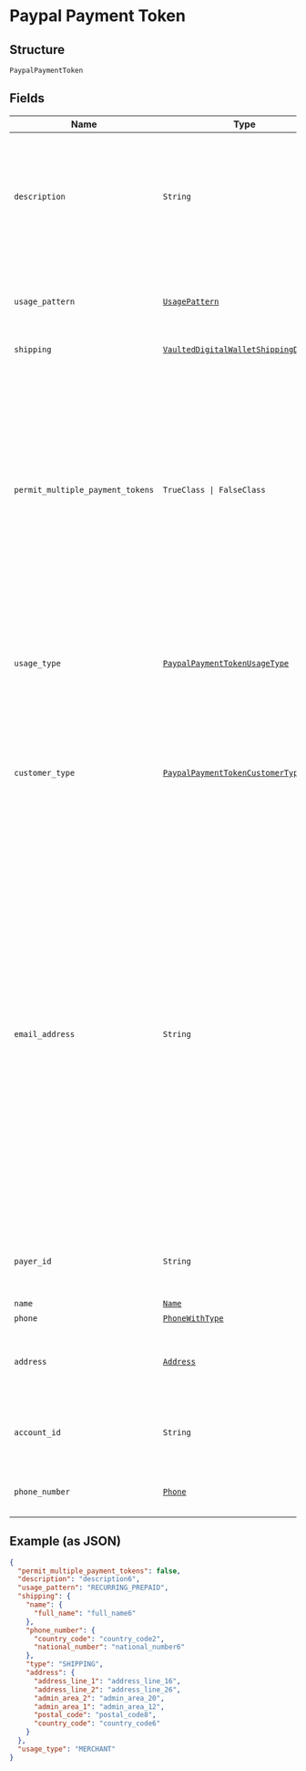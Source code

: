 
# Paypal Payment Token

## Structure

`PaypalPaymentToken`

## Fields

| Name | Type | Tags | Description |
|  --- | --- | --- | --- |
| `description` | `String` | Optional | The description displayed to the consumer on the approval flow for a digital wallet, as well as on the merchant view of the payment token management experience. exp: PayPal.com.<br>**Constraints**: *Minimum Length*: `1`, *Maximum Length*: `128`, *Pattern*: `^.*$` |
| `usage_pattern` | [`UsagePattern`](../../doc/models/usage-pattern.md) | Optional | Expected business/charge model for the billing agreement.<br>**Constraints**: *Minimum Length*: `1`, *Maximum Length*: `30`, *Pattern*: `^[0-9A-Z_]+$` |
| `shipping` | [`VaultedDigitalWalletShippingDetails`](../../doc/models/vaulted-digital-wallet-shipping-details.md) | Optional | The shipping details. |
| `permit_multiple_payment_tokens` | `TrueClass \| FalseClass` | Optional | Create multiple payment tokens for the same payer, merchant/platform combination. Use this when the customer has not logged in at merchant/platform. The payment token thus generated, can then also be used to create the customer account at merchant/platform. Use this also when multiple payment tokens are required for the same payer, different customer at merchant/platform. This helps to identify customers distinctly even though they may share the same PayPal account. This only applies to PayPal payment source.<br>**Default**: `false` |
| `usage_type` | [`PaypalPaymentTokenUsageType`](../../doc/models/paypal-payment-token-usage-type.md) | Optional | The usage type associated with a digital wallet payment token.<br>**Constraints**: *Minimum Length*: `1`, *Maximum Length*: `255`, *Pattern*: `^[0-9A-Z_]+$` |
| `customer_type` | [`PaypalPaymentTokenCustomerType`](../../doc/models/paypal-payment-token-customer-type.md) | Optional | The customer type associated with a digital wallet payment token. This is to indicate whether the customer acting on the merchant / platform is either a business or a consumer.<br>**Constraints**: *Minimum Length*: `1`, *Maximum Length*: `255`, *Pattern*: `^[0-9A-Z_]+$` |
| `email_address` | `String` | Optional | The internationalized email address. Note: Up to 64 characters are allowed before and 255 characters are allowed after the @ sign. However, the generally accepted maximum length for an email address is 254 characters. The pattern verifies that an unquoted @ sign exists.<br>**Constraints**: *Minimum Length*: `3`, *Maximum Length*: `254`, *Pattern*: ``(?:[a-zA-Z0-9!#$%&'*+/=?^_`{\|}~-]+(?:\.[a-zA-Z0-9!#$%&'*+/=?^_`{\|}~-]+)*\|(?:[\x01-\x08\x0b\x0c\x0e-\x1f\x21\x23-\x5b\x5d-\x7f]\|\[\x01-\x09\x0b\x0c\x0e-\x7f])*")@(?:(?:[a-zA-Z0-9](?:[a-zA-Z0-9-]*[a-zA-Z0-9])?\.)+[a-zA-Z0-9](?:[a-zA-Z0-9-]*[a-zA-Z0-9])?\|\[(?:(?:(2(5[0-5]\|[0-4][0-9])\|1[0-9][0-9]\|[1-9]?[0-9]))\.){3}(?:(2(5[0-5]\|[0-4][0-9])\|1[0-9][0-9]\|[1-9]?[0-9])\|[a-zA-Z0-9-]*[a-zA-Z0-9]:(?:[\x01-\x08\x0b\x0c\x0e-\x1f\x21-\x5a\x53-\x7f]\|\[\x01-\x09\x0b\x0c\x0e-\x7f])+)\])`` |
| `payer_id` | `String` | Optional | The account identifier for a PayPal account.<br>**Constraints**: *Minimum Length*: `13`, *Maximum Length*: `13`, *Pattern*: `^[2-9A-HJ-NP-Z]{13}$` |
| `name` | [`Name`](../../doc/models/name.md) | Optional | The name of the party. |
| `phone` | [`PhoneWithType`](../../doc/models/phone-with-type.md) | Optional | The phone information. |
| `address` | [`Address`](../../doc/models/address.md) | Optional | The portable international postal address. Maps to [AddressValidationMetadata](https://github.com/googlei18n/libaddressinput/wiki/AddressValidationMetadata) and HTML 5.1 [Autofilling form controls: the autocomplete attribute](https://www.w3.org/TR/html51/sec-forms.html#autofilling-form-controls-the-autocomplete-attribute). |
| `account_id` | `String` | Optional | The account identifier for a PayPal account.<br>**Constraints**: *Minimum Length*: `13`, *Maximum Length*: `13`, *Pattern*: `^[2-9A-HJ-NP-Z]{13}$` |
| `phone_number` | [`Phone`](../../doc/models/phone.md) | Optional | The phone number, in its canonical international [E.164 numbering plan format](https://www.itu.int/rec/T-REC-E.164/en). |

## Example (as JSON)

```json
{
  "permit_multiple_payment_tokens": false,
  "description": "description6",
  "usage_pattern": "RECURRING_PREPAID",
  "shipping": {
    "name": {
      "full_name": "full_name6"
    },
    "phone_number": {
      "country_code": "country_code2",
      "national_number": "national_number6"
    },
    "type": "SHIPPING",
    "address": {
      "address_line_1": "address_line_16",
      "address_line_2": "address_line_26",
      "admin_area_2": "admin_area_20",
      "admin_area_1": "admin_area_12",
      "postal_code": "postal_code8",
      "country_code": "country_code6"
    }
  },
  "usage_type": "MERCHANT"
}
```


